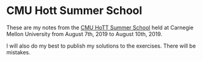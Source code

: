 CMU Hott Summer School
=======================

These are my notes from the [CMU HoTT Summer School](https://hott.github.io/HoTT-2019/summer-school/) 
held at Carnegie Mellon University from August 7th, 2019 to August 10th, 2019.

I will also do my best to publish my solutions to the exercises.  There will be
mistakes.

